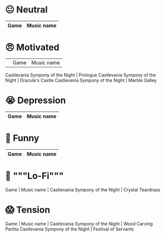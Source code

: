 # 😐 Neutral

Game  | Music name
:---: | :---:


# 😠 Motivated

<table>
	<th>
		<td>Game</td>
		<td>Music name</td>
	</th>
</table>
Castlevania Sympony of the Night		| Prologue
Castlevania Sympony of the Night		| Dracula's Castle
Castlevania Sympony of the Night		| Marble Galley

# 😭 Depression

Game  | Music name
:---: | :---:

# 🤣 Funny

Game  | Music name
:---: | :---:

# 📼 """Lo-Fi"""

Game                             | Music name
                                 |
Castlevania Sympony of the Night | Crystal Teardrops

# 😱 Tension

Game                             | Music name
                                 |
Castlevania Sympony of the Night | Wood Carving Partita
Castlevania Sympony of the Night | Festival of Servants

